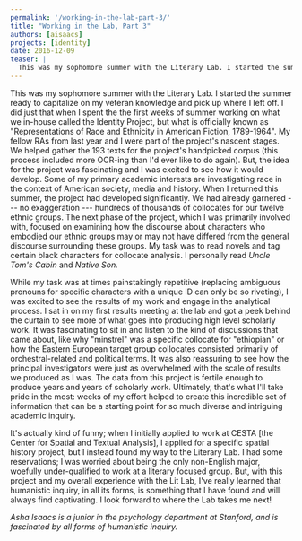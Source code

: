 ```yaml
---
permalink: '/working-in-the-lab-part-3/'
title: "Working in the Lab, Part 3"
authors: [aisaacs]
projects: [identity]
date: 2016-12-09
teaser: |
  This was my sophomore summer with the Literary Lab. I started the summer ready to capitalize on my veteran knowledge and pick up where I left off.
---
```


This was my sophomore summer with the Literary Lab. I started the summer ready to capitalize on my veteran knowledge and pick up where I left off. I did just that when I spent the the first weeks of summer working on what we in-house called the Identity Project, but what is officially known as "Representations of Race and Ethnicity in American Fiction, 1789-1964". My fellow RAs from last year and I were part of the project's nascent stages. We helped gather the 193 texts for the project's handpicked corpus (this process included more OCR-ing than I'd ever like to do again). But, the idea for the project was fascinating and I was excited to see how it would develop. Some of my primary academic interests are investigating race in the context of American society, media and history. When I returned this summer, the project had developed significantly. We had already garnered --- no exaggeration --- hundreds of thousands of collocates for our twelve ethnic groups. The next phase of the project, which I was primarily involved with, focused on examining how the discourse about characters who embodied our ethnic groups may or may not have differed from the general discourse surrounding these groups. My task was to read novels and tag certain black characters for collocate analysis. I personally read *Uncle Tom's Cabin* and *Native Son.*

While my task was at times painstakingly repetitive (replacing ambiguous pronouns for specific characters with a unique ID can only be so riveting), I was excited to see the results of my work and engage in the analytical process. I sat in on my first results meeting at the lab and got a peek behind the curtain to see more of what goes into producing high level scholarly work. It was fascinating to sit in and listen to the kind of discussions that came about, like why "minstrel" was a specific collocate for "ethiopian" or how the Eastern European target group collocates consisted primarily of orchestral-related and political terms. It was also reassuring to see how the principal investigators were just as overwhelmed with the scale of results we produced as I was. The data from this project is fertile enough to produce years and years of scholarly work. Ultimately, that's what I'll take pride in the most: weeks of my effort helped to create this incredible set of information that can be a starting point for so much diverse and intriguing academic inquiry.

It's actually kind of funny; when I initially applied to work at CESTA [the Center for Spatial and Textual Analysis], I applied for a specific spatial history project, but I instead found my way to the Literary Lab. I had some reservations; I was worried about being the only non-English major, woefully under-qualified to work at a literary focused group. But, with this project and my overall experience with the Lit Lab, I've really learned that humanistic inquiry, in all its forms, is something that I have found and will always find captivating. I look forward to where the Lab takes me next!

*Asha Isaacs is a junior in the psychology department at Stanford, and is fascinated by all forms of humanistic inquiry.*